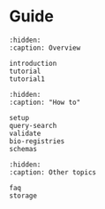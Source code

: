 # Guide

```{toctree}
:hidden:
:caption: Overview

introduction
tutorial
tutorial1
```

```{toctree}
:hidden:
:caption: "How to"

setup
query-search
validate
bio-registries
schemas
```

```{toctree}
:hidden:
:caption: Other topics

faq
storage
```
